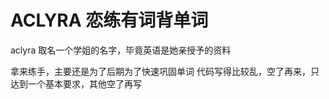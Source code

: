 # ACLYRA 恋练有词背单词
aclyra
取名一个学姐的名字，毕竟英语是她亲授予的资料


拿来练手，主要还是为了后期为了快速巩固单词
代码写得比较乱，空了再来，只达到一个基本要求，其他空了再写

